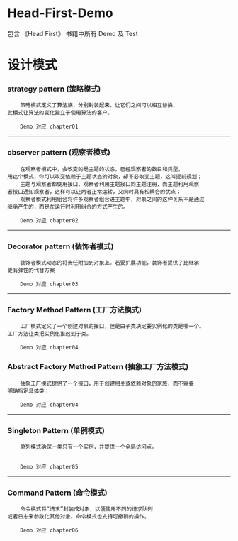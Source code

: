 # Head-First-Demo
包含 《Head First》 书籍中所有 Demo 及 Test

# 设计模式
### strategy pattern (策略模式) 
```text
    策略模式定义了算法族，分别封装起来，让它们之间可以相互替换，
此模式让算法的变化独立于使用算法的客户。

    Demo 对应 chapter01
```
-------------------------------------------------------------------------
### observer pattern (观察者模式)
```text
    在观察者模式中，会改变的是主题的状态，已经观察者的数目和类型，
用这个模式，你可以改变依赖于主题状态的对象，却不必改变主题，这叫提前规划；
    主题与观察者都使用接口，观察者利用主题接口向主题注册，而主题利用观察
者接口通知观察者，这样可以让两者正常运转，又同时具有松耦合的优点；
    观察者模式利用组合将许多观察者组合进主题中，对象之间的这种关系不是通过
继承产生的，而是在运行时利用组合的方式产生的。

    Demo 对应 chapter02
```
------------------------------------------------------------------------
### Decorator pattern (装饰者模式)
```text
    装饰者模式动态的将责任附加到对象上。若要扩展功能，装饰者提供了比继承
更有弹性的代替方案

    Demo 对应 chapter03
```
------------------------------------------------------------------------
### Factory Method Pattern (工厂方法模式)
```text
    工厂模式定义了一个创建对象的接口，但是由子类决定要实例化的类是哪一个。
工厂方法让类把实例化推迟到子类。

    Demo 对应 chapter04
```

### Abstract Factory Method Pattern (抽象工厂方法模式)
```text
    抽象工厂模式提供了一个接口，用于创建相关或依赖对象的家族，而不需要
明确指定具体类；

    Demo 对应 chapter04
```
------------------------------------------------------------------------
### Singleton Pattern (单例模式)
```text
    单列模式确保一类只有一个实例，并提供一个全局访问点。    


    Demo 对应 chapter05
```
------------------------------------------------------------------------
### Command Pattern (命令模式)
```text
    命令模式将“请求”封装成对象，以便使用不同的请求队列
或者日志来参数化其他对象。命令模式也支持可撤销的操作。

    Demo 对应 chapter06
```

